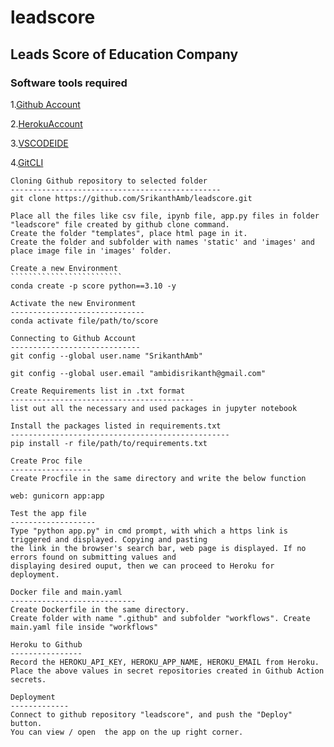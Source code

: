 # leadscore
## Leads Score of Education Company
### Software tools required




1.[Github Account](https://github.com)

2.[HerokuAccount](https://heroku.com)

3.[VSCODEIDE](https://code.visualstudio.com/)

4.[GitCLI](https://git-scm.com/book/en/v2/Getting-Started-The-Command-Line)


``````````````````````````````````````````````````````````````````````````````````
Cloning Github repository to selected folder
-----------------------------------------------
git clone https://github.com/SrikanthAmb/leadscore.git

Place all the files like csv file, ipynb file, app.py files in folder "leadscore" file created by github clone command.
Create the folder "templates", place html page in it.
Create the folder and subfolder with names 'static' and 'images' and place image file in 'images' folder.

Create a new Environment
`````````````````````````
conda create -p score python==3.10 -y

Activate the new Environment
------------------------------
conda activate file/path/to/score

Connecting to Github Account
-----------------------------
git config --global user.name "SrikanthAmb"

git config --global user.email "ambidisrikanth@gmail.com"

Create Requirements list in .txt format
-----------------------------------------
list out all the necessary and used packages in jupyter notebook

Install the packages listed in requirements.txt
-------------------------------------------------
pip install -r file/path/to/requirements.txt

Create Proc file
------------------
Create Procfile in the same directory and write the below function

web: gunicorn app:app

Test the app file
-------------------
Type "python app.py" in cmd prompt, with which a https link is triggered and displayed. Copying and pasting 
the link in the browser's search bar, web page is displayed. If no errors found on submitting values and 
displaying desired ouput, then we can proceed to Heroku for deployment.

Docker file and main.yaml
----------------------------
Create Dockerfile in the same directory.
Create folder with name ".github" and subfolder "workflows". Create main.yaml file inside "workflows"

Heroku to Github
----------------
Record the HEROKU_API_KEY, HEROKU_APP_NAME, HEROKU_EMAIL from Heroku.
Place the above values in secret repositories created in Github Action secrets.

Deployment
-------------
Connect to github repository "leadscore", and push the "Deploy" button.
You can view / open  the app on the up right corner.

`````````````````````````````````````````````````````````````````````````````````````````````````````````````
``````````````````````````````````````````````````````````````````````````````````
